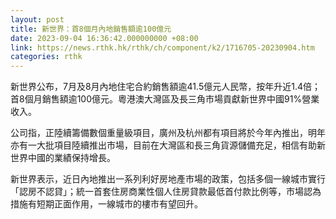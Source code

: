 ```yaml
---
layout: post
title: 新世界：首8個月內地銷售額逾100億元
date: 2023-09-04 16:36:42.000000000 +08:00
link: https://news.rthk.hk/rthk/ch/component/k2/1716705-20230904.htm
categories: rthk
---
```


新世界公布，7月及8月內地住宅合約銷售額逾41.5億元人民幣，按年升近1.4倍；首8個月銷售額逾100億元。粵港澳大灣區及長三角市場貢獻新世界中國91%營業收入。

公司指，正陸續籌備數個重量級項目，廣州及杭州都有項目將於今年內推出，明年亦有一大批項目陸續推出市場，目前在大灣區和長三角貨源儲備充足，相信有助新世界中國的業績保持增長。

新世界表示，近日內地推出一系列利好房地產市場的政策，包括多個一線城市實行「認房不認貸」；統一首套住房商業性個人住房貸款最低首付款比例等，市場認為措施有短期正面作用，一線城市的樓市有望回升。
